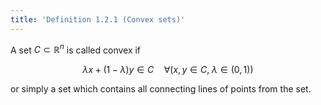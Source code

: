 ```yaml
---
title: 'Definition 1.2.1 (Convex sets)'
---
```


A set $C\subset\mathbb R^n$ is called convex if

$$
\lambda x  + (1-\lambda ) y \in C
\quad
\forall(x,y\in C,\ \lambda \in (0, 1))
$$

or simply a set which contains all connecting lines of points from the
set.
